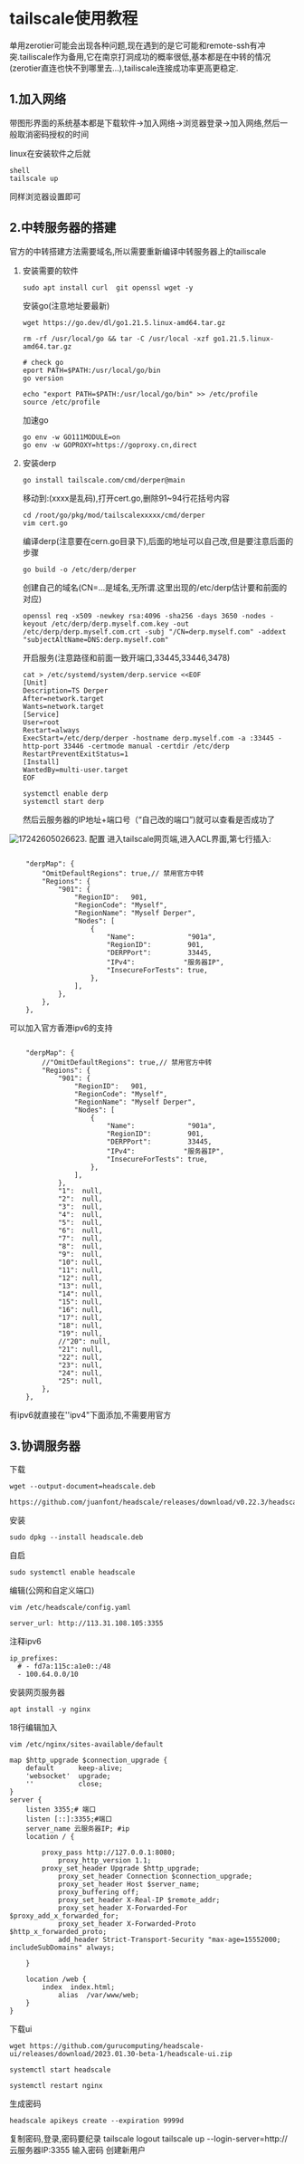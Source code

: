 # tailscale使用教程

单用zerotier可能会出现各种问题,现在遇到的是它可能和remote-ssh有冲突.tailiscale作为备用,它在南京打洞成功的概率很低,基本都是在中转的情况(zerotier直连也快不到哪里去...),tailiscale连接成功率更高更稳定.

## 1.加入网络

带图形界面的系统基本都是下载软件->加入网络->浏览器登录->加入网络,然后一般取消密码授权的时间

linux在安装软件之后就

```
shell
tailscale up
```

同样浏览器设置即可

## 2.中转服务器的搭建

官方的中转搭建方法需要域名,所以需要重新编译中转服务器上的tailiscale

1. 安装需要的软件

   ```
   sudo apt install curl  git openssl wget -y
   ```

   安装go(注意地址要最新)

   ```
   wget https://go.dev/dl/go1.21.5.linux-amd64.tar.gz 
   ```

   ```
   rm -rf /usr/local/go && tar -C /usr/local -xzf go1.21.5.linux-amd64.tar.gz

   ```

   ```
   # check go
   eport PATH=$PATH:/usr/local/go/bin
   go version
   ```

   ```
   echo "export PATH=$PATH:/usr/local/go/bin" >> /etc/profile
   source /etc/profile
   ```

   加速go

   ```
   go env -w GO111MODULE=on
   go env -w GOPROXY=https://goproxy.cn,direct
   ```
2. 安装derp

   ```
   go install tailscale.com/cmd/derper@main

   ```

   移动到:(xxxx是乱码),打开cert.go,删除91~94行花括号内容

   ```
   cd /root/go/pkg/mod/tailscalexxxxx/cmd/derper
   vim cert.go
   ```

   编译derp(注意要在cern.go目录下),后面的地址可以自己改,但是要注意后面的步骤

   ```
   go build -o /etc/derp/derper
   ```

   创建自己的域名(CN=...是域名,无所谓.这里出现的/etc/derp估计要和前面的对应)

   ```
   openssl req -x509 -newkey rsa:4096 -sha256 -days 3650 -nodes -keyout /etc/derp/derp.myself.com.key -out /etc/derp/derp.myself.com.crt -subj "/CN=derp.myself.com" -addext "subjectAltName=DNS:derp.myself.com"
   ```

   开启服务(注意路径和前面一致开端口,33445,33446,3478)

   ```
   cat > /etc/systemd/system/derp.service <<EOF
   [Unit]
   Description=TS Derper
   After=network.target
   Wants=network.target
   [Service]
   User=root
   Restart=always
   ExecStart=/etc/derp/derper -hostname derp.myself.com -a :33445 -http-port 33446 -certmode manual -certdir /etc/derp
   RestartPreventExitStatus=1
   [Install]
   WantedBy=multi-user.target
   EOF
   ```

   ```
   systemctl enable derp
   systemctl start derp
   ```

   然后云服务器的IP地址+端口号（“自己改的端口”)就可以查看是否成功了

![1724260502662](image/tailscale/1724260502662.png)3. 配置
进入tailscale网页端,进入ACL界面,第七行插入:

```
  
	"derpMap": {
		"OmitDefaultRegions": true,// 禁用官方中转
		"Regions": {
			"901": {
				"RegionID":   901,
				"RegionCode": "Myself",
				"RegionName": "Myself Derper",
				"Nodes": [
					{
						"Name":             "901a",
						"RegionID":         901,
						"DERPPort":         33445,
						"IPv4":            "服务器IP",
						"InsecureForTests": true,
					},
				],
			},
		},
	},
```

可以加入官方香港ipv6的支持

```
  
	"derpMap": {
		//"OmitDefaultRegions": true,// 禁用官方中转
		"Regions": {
			"901": {
				"RegionID":   901,
				"RegionCode": "Myself",
				"RegionName": "Myself Derper",
				"Nodes": [
					{
						"Name":             "901a",
						"RegionID":         901,
						"DERPPort":         33445,
						"IPv4":            "服务器IP",
						"InsecureForTests": true,
					},
				],
			},
            "1":  null,
            "2":  null,
            "3":  null,
            "4":  null,
            "5":  null,
            "6":  null,
            "7":  null,
            "8":  null,
            "9":  null,
            "10": null,
            "11": null,
            "12": null,
            "13": null,
            "14": null,
            "15": null,
            "16": null,
            "17": null,
            "18": null,
            "19": null,
            //"20": null,
            "21": null,
            "22": null,
            "23": null,
            "24": null, 
            "25": null,
		},
	},

```

有ipv6就直接在''ipv4"下面添加,不需要用官方

## 3.协调服务器

下载

```
wget --output-document=headscale.deb
    https://github.com/juanfont/headscale/releases/download/v0.22.3/headscale_0.22.3_linux_amd64.deb
```

安装

```
sudo dpkg --install headscale.deb
```

自启

```
sudo systemctl enable headscale
```

编辑(公网和自定义端口)

```
vim /etc/headscale/config.yaml
```

```
server_url: http://113.31.108.105:3355
```

注释ipv6

```
ip_prefixes:
  # - fd7a:115c:a1e0::/48
  - 100.64.0.0/10

```

安装网页服务器

```
apt install -y nginx
```

18行编辑加入

```
vim /etc/nginx/sites-available/default

```

```
map $http_upgrade $connection_upgrade {
    default      keep-alive;
    'websocket'  upgrade;
    ''           close;
}
server {
    listen 3355;# 端口
    listen [::]:3355;#端口
    server_name 云服务器IP; #ip
    location / {
   
        proxy_pass http://127.0.0.1:8080;
            proxy_http_version 1.1;
        proxy_set_header Upgrade $http_upgrade;
            proxy_set_header Connection $connection_upgrade;
            proxy_set_header Host $server_name;
            proxy_buffering off;
            proxy_set_header X-Real-IP $remote_addr;
            proxy_set_header X-Forwarded-For $proxy_add_x_forwarded_for;
            proxy_set_header X-Forwarded-Proto $http_x_forwarded_proto;
            add_header Strict-Transport-Security "max-age=15552000; includeSubDomains" always;
 
    }
   
    location /web {
        index  index.html;
            alias  /var/www/web;
    }
}
```

下载ui

```
wget https://github.com/gurucomputing/headscale-ui/releases/download/2023.01.30-beta-1/headscale-ui.zip
```
```
systemctl start headscale
 
systemctl restart nginx
```
生成密码
```
headscale apikeys create --expiration 9999d
```
复制密码,登录,密码要纪录
tailscale logout
tailscale up --login-server=http://云服务器IP:3355
输入密码
创建新用户
